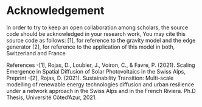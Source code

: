 # Acknowledgement 
In order to try to keep an open collaboration among scholars, the source code should be acknowledged in your research work, 
You may cite this source code as follows:
[1], for reference to the gravity model and the edge generator
[2], for reference to the application of this model in both, Switzerland and France

References
-[1], Rojas, D., Loubier, J., Voiron, C., & Favre, P. (2021). Scaling Emergence in Spatial Diffusion of Solar Photovoltaics in the Swiss Alps, Preprint
-[2], Rojas, D. (2021). Sustainability Transition: Multi-scale modelling of renewable energy technologies diffusion and urban resilience under a network approach in the Swiss Alps and in the French Riviera. Ph.D Thesis, Université Côted’Azur, 2021. 
 

